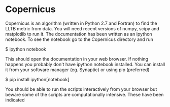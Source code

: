 # Copernicus

Copernicus is an algorithm (written in Python 2.7 and Fortran) to find the LLTB metric from data. You will need recent versions of numpy, scipy and matplotlib to run it. The documentation has been written as an ipython notebook. To see the notebook go to the Copernicus directory and run

$ ipython notebook

This should open the documentation in your web browser. If nothing happens you probably don't have ipython notebook installed. You can install it from your software manager (eg. Synaptic) or using pip (preferred)

$ pip install ipython[notebook]

You should be able to run the scripts interactively from your browser but beware some of the scripts are computationally intensive. These have been indicated 
